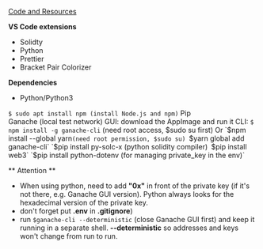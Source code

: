 [Code and Resources](https://github.com/smartcontractkit/full-blockchain-solidity-course-py)

**VS Code extensions**

- Solidty
- Python
- Prettier
- Bracket Pair Colorizer

**Dependencies**

- Python/Python3

`$ sudo apt install npm (install Node.js and npm)`
Pip  
Ganache (local test network)
GUI: download the AppImage and run it
CLI: `$ npm install -g ganache-cli` (need root access, $sudo su first) 
    Or  
    `$npm install --global yarn`(need root permission, $sudo su) `$yarn global add ganache-cli` 
`$pip install py-solc-x (python solidity compiler)` `$pip install web3`
`$pip install python-dotenv (for managing private_key in the env)`

** Attention **

- When using python, need to add **"0x"** in front of the private key (if it's not there, e.g. Ganache GUI version). Python always looks for the hexadecimal version of the private key.
- don't forget put **.env** in **.gitignore**)
- run `$ganache-cli --deterministic` (close Ganache GUI first) and keep it running in a separate shell. **--deterministic** so addresses and keys won't change from run to run.
